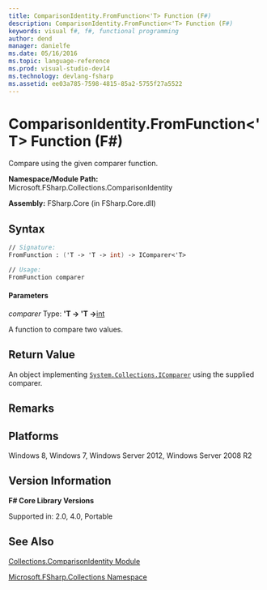 ```yaml
---
title: ComparisonIdentity.FromFunction<'T> Function (F#)
description: ComparisonIdentity.FromFunction<'T> Function (F#)
keywords: visual f#, f#, functional programming
author: dend
manager: danielfe
ms.date: 05/16/2016
ms.topic: language-reference
ms.prod: visual-studio-dev14
ms.technology: devlang-fsharp
ms.assetid: ee03a785-7598-4815-85a2-5755f27a5522 
---
```


# ComparisonIdentity.FromFunction<'T> Function (F#)

Compare using the given comparer function.

**Namespace/Module Path:** Microsoft.FSharp.Collections.ComparisonIdentity

**Assembly:** FSharp.Core (in FSharp.Core.dll)


## Syntax

```fsharp
// Signature:
FromFunction : ('T -> 'T -> int) -> IComparer<'T>

// Usage:
FromFunction comparer
```

#### Parameters
*comparer*
Type: **'T -&gt; 'T -&gt;**[int](https://msdn.microsoft.com/library/025d5455-3622-4ea5-9573-3ecbd4ee1375)


A function to compare two values.

## Return Value

An object implementing [`System.Collections.IComparer`](https://msdn.microsoft.com/library/system.collections.icomparer.aspx) using the supplied comparer.

## Remarks

## Platforms
Windows 8, Windows 7, Windows Server 2012, Windows Server 2008 R2


## Version Information
**F# Core Library Versions**

Supported in: 2.0, 4.0, Portable

## See Also
[Collections.ComparisonIdentity Module](Collections.ComparisonIdentity-Module-%5BFSharp%5D.md)

[Microsoft.FSharp.Collections Namespace](Microsoft.FSharp.Collections-Namespace.md)